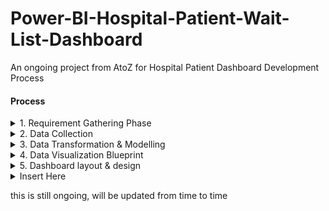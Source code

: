 # Power-BI-Hospital-Patient-Wait-List-Dashboard
An ongoing project from AtoZ for Hospital Patient Dashboard Development Process

#### Process
<details>

<summary>1. Requirement Gathering Phase</summary>

- Identify Stakeholder
  > establish point of contact (user who use dashboard, clarify your doubt)
- Understand business objective
  > meeting & communication, set objective & goal,
- Data study
  > data source, column desc, data type, volume/frequency & Data quality
- Define Scope
  > doc KPI, timeline, expectation

Never forget to document your step
80: 20 rule
keep 80 buffer
always overdeliver

_Let's understand the project_

Project Goal: 
1. Track curent status of patient waiting list
2. Analyze historical monthly trend of waiting list in Inpatient & Outpatient categories
3. Detail speciality level and age profile analysis

Metric:
1. Avg & Median of waiting list
2. Current total wait list

Views required:
1. Summary sheet
2. Detail page of granular analysis
   
</details>



<details>

<summary>2. Data Collection</summary>

Data connectors: excel, csv, sql db, Azure, JSON, Web

we use central folder connecteor
multiple excel file, form relationship
https://www.youtube.com/watch?v=G8ikAJele_s&list=WL&index=4&t=19s


when there are multiple file, check:
1. Column count are the same
2. Column header are the same

load the data


</details>

<details>

<summary>3. Data Transformation & Modelling</summary>

_What you need to check_
1. Data type (is correct with column content)
2. Date column (double check)
3. Split, add, merge when needed
4. total rows (transform>count row>remove at applied step(to not be confused)) tally with csv
5. form join by rename column that is the same thing
6. add column
7. Append table (combine to be new table)

dont forget to close and apply

hiding view the inpatient/outpatient table to avoid confusion (in modelwindow)

</details>


<details>

<summary>4. Data Visualization Blueprint</summary>

You are expected to get a clear understanding about your data thru
- Transformation
- Modelling
- Gaining domain expertise

at this stage this is where we will hold meeting etc

and make a blueprint for our dashboard

there are2 pages; summary & detail

divide into 4 section: top left, top right,middle and bottom section

</details>


<details>

<summary>5. Dashboard layout & design</summary>

_Tips:_ In view taskbar, enable gridline and snapping

**We will be using DAX**
- as to create dynamic data and create new measure

i. As we want to put total wait list at any latest month (top left)

For DAX, we will count the sum of wait list for the maximum date from the dataset
> Latest Month Wait List = Calc(Sum(all_data(total))), All_data(Archive Date) = Max(All_data(Date))
> to simplify, this is a calculation for the total wait list and filter it according to the latest month
> and for previous year, use EDATE before max and minus 12 (for last year)

ii. This is a section for avg wait list value for particular measure
>but,there are an issue wth outliers, which is why we will also be using median

a. we will ad toggle function (slicer) by adding blank table for avg and median
>this will be a dummy table which does not hold any value apart from that two avg med

b. add a measure to let us interact to switch between avg and median
>basically,when we click avg, it will make a calculation with avg, and vice versa

_add legend to main division,and add values if there is a filter or toggle, eg: for donut chart case type_

on time bands

_if there are too many duplicate values/; TRIM_

_if there are similar values but different name, replace values_


For aesthetic; preference
>but, for this
>- GoogleImage, adobe stock, adobe color: dashboard design
>- ss the dashboard,paste on ppt,resize accordingly
>- 
</details>




<details>

<summary>Insert Here</summary>

</details>



this is still ongoing, will be updated from time to time
